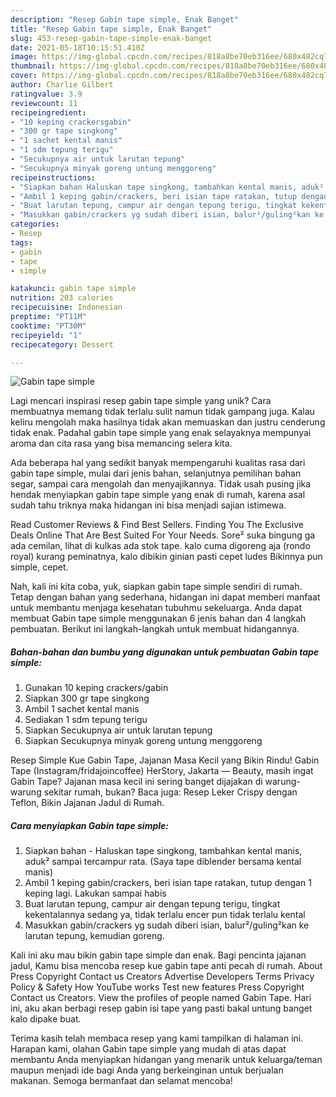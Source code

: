```yaml
---
description: "Resep Gabin tape simple, Enak Banget"
title: "Resep Gabin tape simple, Enak Banget"
slug: 453-resep-gabin-tape-simple-enak-banget
date: 2021-05-18T10:15:51.410Z
image: https://img-global.cpcdn.com/recipes/818a8be70eb316ee/680x482cq70/gabin-tape-simple-foto-resep-utama.jpg
thumbnail: https://img-global.cpcdn.com/recipes/818a8be70eb316ee/680x482cq70/gabin-tape-simple-foto-resep-utama.jpg
cover: https://img-global.cpcdn.com/recipes/818a8be70eb316ee/680x482cq70/gabin-tape-simple-foto-resep-utama.jpg
author: Charlie Gilbert
ratingvalue: 3.9
reviewcount: 11
recipeingredient:
- "10 keping crackersgabin"
- "300 gr tape singkong"
- "1 sachet kental manis"
- "1 sdm tepung terigu"
- "Secukupnya air untuk larutan tepung"
- "Secukupnya minyak goreng untung menggoreng"
recipeinstructions:
- "Siapkan bahan Haluskan tape singkong, tambahkan kental manis, aduk² sampai tercampur rata. (Saya tape diblender bersama kental manis)"
- "Ambil 1 keping gabin/crackers, beri isian tape ratakan, tutup dengan 1 keping lagi. Lakukan sampai habis"
- "Buat larutan tepung, campur air dengan tepung terigu, tingkat kekentalannya sedang ya, tidak terlalu encer pun tidak terlalu kental"
- "Masukkan gabin/crackers yg sudah diberi isian, balur²/guling²kan ke larutan tepung, kemudian goreng."
categories:
- Resep
tags:
- gabin
- tape
- simple

katakunci: gabin tape simple 
nutrition: 203 calories
recipecuisine: Indonesian
preptime: "PT11M"
cooktime: "PT30M"
recipeyield: "1"
recipecategory: Dessert

---
```



![Gabin tape simple](https://img-global.cpcdn.com/recipes/818a8be70eb316ee/680x482cq70/gabin-tape-simple-foto-resep-utama.jpg)

Lagi mencari inspirasi resep gabin tape simple yang unik? Cara membuatnya memang tidak terlalu sulit namun tidak gampang juga. Kalau keliru mengolah maka hasilnya tidak akan memuaskan dan justru cenderung tidak enak. Padahal gabin tape simple yang enak selayaknya mempunyai aroma dan cita rasa yang bisa memancing selera kita.

Ada beberapa hal yang sedikit banyak mempengaruhi kualitas rasa dari gabin tape simple, mulai dari jenis bahan, selanjutnya pemilihan bahan segar, sampai cara mengolah dan menyajikannya. Tidak usah pusing jika hendak menyiapkan gabin tape simple yang enak di rumah, karena asal sudah tahu triknya maka hidangan ini bisa menjadi sajian istimewa.

Read Customer Reviews &amp; Find Best Sellers. Finding You The Exclusive Deals Online That Are Best Suited For Your Needs. Sore² suka bingung ga ada cemilan, lihat di kulkas ada stok tape. kalo cuma digoreng aja (rondo royal) kurang peminatnya, kalo dibikin ginian pasti cepet ludes Bikinnya pun simple, cepet.


Nah, kali ini kita coba, yuk, siapkan gabin tape simple sendiri di rumah. Tetap dengan bahan yang sederhana, hidangan ini dapat memberi manfaat untuk membantu menjaga kesehatan tubuhmu sekeluarga. Anda dapat membuat Gabin tape simple menggunakan 6 jenis bahan dan 4 langkah pembuatan. Berikut ini langkah-langkah untuk membuat hidangannya.

<!--inarticleads1-->

##### Bahan-bahan dan bumbu yang digunakan untuk pembuatan Gabin tape simple:

1. Gunakan 10 keping crackers/gabin
1. Siapkan 300 gr tape singkong
1. Ambil 1 sachet kental manis
1. Sediakan 1 sdm tepung terigu
1. Siapkan Secukupnya air untuk larutan tepung
1. Siapkan Secukupnya minyak goreng untung menggoreng


Resep Simple Kue Gabin Tape, Jajanan Masa Kecil yang Bikin Rindu! Gabin Tape (Instagram/fridajoincoffee) HerStory, Jakarta — Beauty, masih ingat Gabin Tape? Jajanan masa kecil ini sering banget dijajakan di warung-warung sekitar rumah, bukan? Baca juga: Resep Leker Crispy dengan Teflon, Bikin Jajanan Jadul di Rumah. 

<!--inarticleads2-->

##### Cara menyiapkan Gabin tape simple:

1. Siapkan bahan - Haluskan tape singkong, tambahkan kental manis, aduk² sampai tercampur rata. (Saya tape diblender bersama kental manis)
1. Ambil 1 keping gabin/crackers, beri isian tape ratakan, tutup dengan 1 keping lagi. Lakukan sampai habis
1. Buat larutan tepung, campur air dengan tepung terigu, tingkat kekentalannya sedang ya, tidak terlalu encer pun tidak terlalu kental
1. Masukkan gabin/crackers yg sudah diberi isian, balur²/guling²kan ke larutan tepung, kemudian goreng.


Kali ini aku mau bikin gabin tape simple dan enak. Bagi pencinta jajanan jadul, Kamu bisa mencoba resep kue gabin tape anti pecah di rumah. About Press Copyright Contact us Creators Advertise Developers Terms Privacy Policy &amp; Safety How YouTube works Test new features Press Copyright Contact us Creators. View the profiles of people named Gabin Tape. Hari ini, aku akan berbagi resep gabin isi tape yang pasti bakal untung banget kalo dipake buat. 

Terima kasih telah membaca resep yang kami tampilkan di halaman ini. Harapan kami, olahan Gabin tape simple yang mudah di atas dapat membantu Anda menyiapkan hidangan yang menarik untuk keluarga/teman maupun menjadi ide bagi Anda yang berkeinginan untuk berjualan makanan. Semoga bermanfaat dan selamat mencoba!

